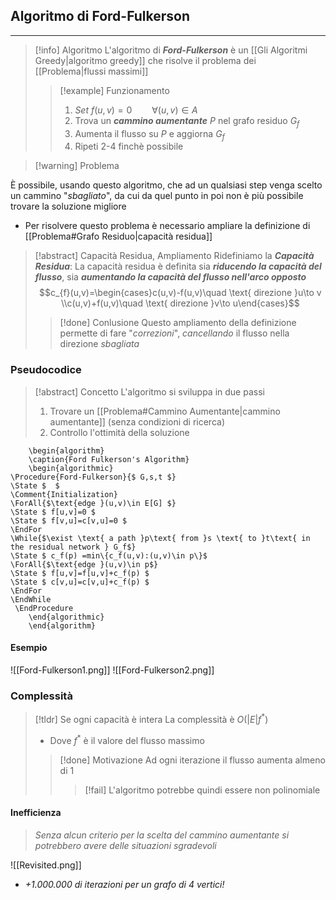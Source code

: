## Algoritmo di Ford-Fulkerson
---
>[!info] Algoritmo
>L'algoritmo di ***Ford-Fulkerson*** è un [[Gli Algoritmi Greedy|algoritmo greedy]] che risolve il problema dei [[Problema|flussi massimi]]
>>[!example] Funzionamento
>>1. *Set* $f(u,v)=0\qquad \forall (u,v)\in A$
>>2. Trova un ***cammino aumentante*** $P$ nel grafo residuo $G_{f}$
>>3. Aumenta il flusso su $P$ e aggiorna $G_{f}$
>>4. Ripeti 2-4 finchè possibile

>[!warning] Problema

È possibile, usando questo algoritmo, che ad un qualsiasi step venga scelto un cammino "*sbagliato*", da cui da quel punto in poi non è più possibile trovare la soluzione migliore
- Per risolvere questo problema è necessario ampliare la definizione di [[Problema#Grafo Residuo|capacità residua]]

>[!abstract] Capacità Residua, Ampliamento
>Ridefiniamo la ***Capacità Residua***:
>La capacità residua è definita sia ***riducendo la capacità del flusso***, sia ***aumentando la capacità del flusso nell'arco opposto***
>$$c_{f}(u,v)=\begin{cases}c(u,v)-f(u,v)\quad \text{ direzione }u\to v \\c(u,v)+f(u,v)\quad \text{ direzione }v\to u\end{cases}$$
>
>>[!done] Conlusione
>>Questo ampliamento della definizione permette di fare "*correzioni*", *cancellando* il flusso nella direzione *sbagliata*
### Pseudocodice
>[!abstract] Concetto
>L'algoritmo si sviluppa in due passi
>1. Trovare un [[Problema#Cammino Aumentante|cammino aumentante]] (senza condizioni di ricerca)
>2. Controllo l'ottimità della soluzione


```pseudo
	\begin{algorithm}
	\caption{Ford Fulkerson's Algorithm}
	\begin{algorithmic}
\Procedure{Ford-Fulkerson}{$ G,s,t $}
\State $  $
\Comment{Initialization}
\ForAll{$\text{edge }(u,v)\in E[G] $}
\State $ f[u,v]=0 $
\State $ f[v,u]=c[v,u]=0 $
\EndFor
\While{$\exist \text{ a path }p\text{ from }s \text{ to }t\text{ in the residual network } G_f$}
\State $ c_f(p) =min\{c_f(u,v):(u,v)\in p\}$
\ForAll{$\text{edge }(u,v)\in p$}
\State $ f[u,v]=f[u,v]+c_f(p) $
\State $ c[v,u]=c[v,u]+c_f(p) $
\EndFor
\EndWhile
 \EndProcedure
	\end{algorithmic}
	\end{algorithm}
```
#### Esempio
![[Ford-Fulkerson1.png]]
![[Ford-Fulkerson2.png]]

### Complessità
>[!tldr] Se ogni capacità è intera
>La complessità è $O(|E|f^*)$
>- Dove $f^*$ è il valore del flusso massimo
>
>>[!done] Motivazione
>>Ad ogni iterazione il flusso aumenta almeno di $1$
>>>[!fail] L'algoritmo potrebbe quindi essere non polinomiale

#### Inefficienza
>*Senza alcun criterio per la scelta del cammino aumentante si potrebbero avere delle situazioni sgradevoli*

![[Revisited.png]]
- *$+1.000.000$ di iterazioni per un grafo di 4 vertici!*

